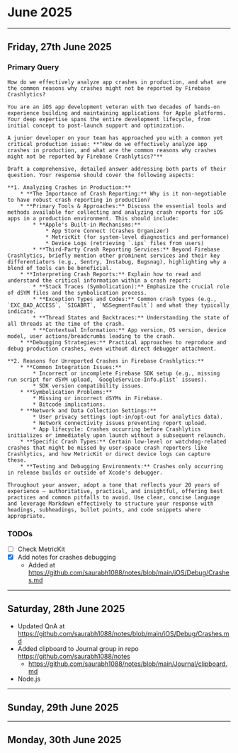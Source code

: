 # June 2025

---

## Friday, 27th June 2025

### Primary Query

`How do we effectively analyze app crashes in production, and what are the common reasons why crashes might not be reported by Firebase Crashlytics?`

```
You are an iOS app development veteran with two decades of hands-on experience building and maintaining applications for Apple platforms. Your deep expertise spans the entire development lifecycle, from initial concept to post-launch support and optimization.

A junior developer on your team has approached you with a common yet critical production issue: **"How do we effectively analyze app crashes in production, and what are the common reasons why crashes might not be reported by Firebase Crashlytics?"**

Draft a comprehensive, detailed answer addressing both parts of their question. Your response should cover the following aspects:

**1. Analyzing Crashes in Production:**
    * **The Importance of Crash Reporting:** Why is it non-negotiable to have robust crash reporting in production?
    * **Primary Tools & Approaches:** Discuss the essential tools and methods available for collecting and analyzing crash reports for iOS apps in a production environment. This should include:
        * **Apple's Built-in Mechanisms:**
            * App Store Connect (Crashes Organizer)
            * MetricKit (for system-level diagnostics and performance)
            * Device Logs (retrieving `.ips` files from users)
        * **Third-Party Crash Reporting Services:** Beyond Firebase Crashlytics, briefly mention other prominent services and their key differentiators (e.g., Sentry, Instabug, Bugsnag), highlighting why a blend of tools can be beneficial.
    * **Interpreting Crash Reports:** Explain how to read and understand the critical information within a crash report:
        * **Stack Traces (Symbolication):** Emphasize the crucial role of dSYM files and the symbolication process.
        * **Exception Types and Codes:** Common crash types (e.g., `EXC_BAD_ACCESS`, `SIGABRT`, `NSSegmentFault`) and what they typically indicate.
        * **Thread States and Backtraces:** Understanding the state of all threads at the time of the crash.
        * **Contextual Information:** App version, OS version, device model, user actions/breadcrumbs leading to the crash.
    * **Debugging Strategies:** Practical approaches to reproduce and debug production crashes, even without direct debugger attachment.

**2. Reasons for Unreported Crashes in Firebase Crashlytics:**
    * **Common Integration Issues:**
        * Incorrect or incomplete Firebase SDK setup (e.g., missing run script for dSYM upload, `GoogleService-Info.plist` issues).
        * SDK version compatibility issues.
    * **Symbolication Problems:**
        * Missing or incorrect dSYMs in Firebase.
        * Bitcode implications.
    * **Network and Data Collection Settings:**
        * User privacy settings (opt-in/opt-out for analytics data).
        * Network connectivity issues preventing report upload.
        * App lifecycle: Crashes occurring before Crashlytics initializes or immediately upon launch without a subsequent relaunch.
    * **Specific Crash Types:** Certain low-level or watchdog-related crashes that might be missed by user-space crash reporters like Crashlytics, and how MetricKit or direct device logs can capture these.
    * **Testing and Debugging Environments:** Crashes only occurring in release builds or outside of Xcode's debugger.

Throughout your answer, adopt a tone that reflects your 20 years of experience – authoritative, practical, and insightful, offering best practices and common pitfalls to avoid. Use clear, concise language and leverage Markdown effectively to structure your response with headings, subheadings, bullet points, and code snippets where appropriate.
```

### TODOs
- [ ] Check MetricKit
- [x] Add notes for crashes debugging
    - Added at https://github.com/saurabh1088/notes/blob/main/iOS/Debug/Crashes.md

---

## Saturday, 28th June 2025

- Updated QnA at https://github.com/saurabh1088/notes/blob/main/iOS/Debug/Crashes.md
- Added clipboard to Journal group in repo https://github.com/saurabh1088/notes
    - https://github.com/saurabh1088/notes/blob/main/Journal/clipboard.md
- Node.js


---

## Sunday, 29th June 2025

---

## Monday, 30th June 2025

